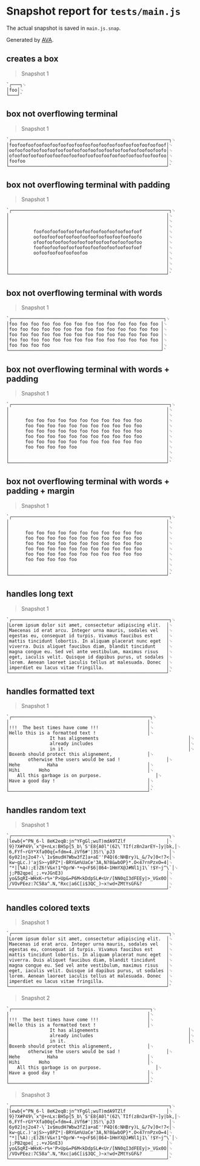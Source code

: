 # Snapshot report for `tests/main.js`

The actual snapshot is saved in `main.js.snap`.

Generated by [AVA](https://avajs.dev).

## creates a box

> Snapshot 1

    `┌───┐␊
    │foo│␊
    └───┘`

## box not overflowing terminal

> Snapshot 1

    `┌──────────────────────────────────────────────────────────┐␊
    │foofoofoofoofoofoofoofoofoofoofoofoofoofoofoofoofoofoofoof│␊
    │oofoofoofoofoofoofoofoofoofoofoofoofoofoofoofoofoofoofoofo│␊
    │ofoofoofoofoofoofoofoofoofoofoofoofoofoofoofoofoofoofoofoo│␊
    │foofoo                                                    │␊
    └──────────────────────────────────────────────────────────┘`

## box not overflowing terminal with padding

> Snapshot 1

    `┌──────────────────────────────────────────────────────────┐␊
    │                                                          │␊
    │                                                          │␊
    │                                                          │␊
    │         foofoofoofoofoofoofoofoofoofoofoofoofoof         │␊
    │         oofoofoofoofoofoofoofoofoofoofoofoofoofo         │␊
    │         ofoofoofoofoofoofoofoofoofoofoofoofoofoo         │␊
    │         foofoofoofoofoofoofoofoofoofoofoofoofoof         │␊
    │         oofoofoofoofoofoofoo                             │␊
    │                                                          │␊
    │                                                          │␊
    │                                                          │␊
    └──────────────────────────────────────────────────────────┘`

## box not overflowing terminal with words

> Snapshot 1

    `┌────────────────────────────────────────────────────────┐␊
    │foo foo foo foo foo foo foo foo foo foo foo foo foo foo │␊
    │foo foo foo foo foo foo foo foo foo foo foo foo foo foo │␊
    │foo foo foo foo foo foo foo foo foo foo foo foo foo foo │␊
    │foo foo foo foo foo foo foo foo foo foo foo foo foo foo │␊
    │foo foo foo foo                                         │␊
    └────────────────────────────────────────────────────────┘`

## box not overflowing terminal with words + padding

> Snapshot 1

    `┌──────────────────────────────────────────────────────────┐␊
    │                                                          │␊
    │                                                          │␊
    │      foo foo foo foo foo foo foo foo foo foo foo         │␊
    │      foo foo foo foo foo foo foo foo foo foo foo         │␊
    │      foo foo foo foo foo foo foo foo foo foo foo         │␊
    │      foo foo foo foo foo foo foo foo foo foo foo         │␊
    │      foo foo foo foo foo foo foo foo foo foo foo         │␊
    │      foo foo foo foo foo                                 │␊
    │                                                          │␊
    │                                                          │␊
    └──────────────────────────────────────────────────────────┘`

## box not overflowing terminal with words + padding + margin

> Snapshot 1

    `┌──────────────────────────────────────────────────────────┐␊
    │                                                          │␊
    │                                                          │␊
    │      foo foo foo foo foo foo foo foo foo foo foo         │␊
    │      foo foo foo foo foo foo foo foo foo foo foo         │␊
    │      foo foo foo foo foo foo foo foo foo foo foo         │␊
    │      foo foo foo foo foo foo foo foo foo foo foo         │␊
    │      foo foo foo foo foo foo foo foo foo foo foo         │␊
    │      foo foo foo foo foo                                 │␊
    │                                                          │␊
    │                                                          │␊
    └──────────────────────────────────────────────────────────┘`

## handles long text

> Snapshot 1

    `┌──────────────────────────────────────────────────────────┐␊
    │Lorem ipsum dolor sit amet, consectetur adipiscing elit.  │␊
    │Maecenas id erat arcu. Integer urna mauris, sodales vel   │␊
    │egestas eu, consequat id turpis. Vivamus faucibus est     │␊
    │mattis tincidunt lobortis. In aliquam placerat nunc eget  │␊
    │viverra. Duis aliquet faucibus diam, blandit tincidunt    │␊
    │magna congue eu. Sed vel ante vestibulum, maximus risus   │␊
    │eget, iaculis velit. Quisque id dapibus purus, ut sodales │␊
    │lorem. Aenean laoreet iaculis tellus at malesuada. Donec  │␊
    │imperdiet eu lacus vitae fringilla.                       │␊
    └──────────────────────────────────────────────────────────┘`

## handles formatted text

> Snapshot 1

    `┌───────────────────────────────────────────────────┐␊
    │                                                   │␊
    │!!!  The best times have come !!!                  │␊
    │Hello this is a formatted text !                   │␊
    │				It has alignements                                 │␊
    │				already includes                                   │␊
    │				in it.                                             │␊
    │Boxenb should protect this alignement,             │␊
    │		otherwise the users would be sad !                 │␊
    │Hehe          Haha                                 │␊
    │Hihi       Hoho                                    │␊
    │	All this garbage is on purpose.                    │␊
    │Have a good day !                                  │␊
    │                                                   │␊
    └───────────────────────────────────────────────────┘`

## handles random text

> Snapshot 1

    `┌──────────────────────────────────────────────────────────┐␊
    │lewb{+^PN_6-l 8eK2eqB:jn^YFgGl;wuT)mdA9TZlf               │␊
    │9}?X#P49\`x"@+nLx:BH5p{5_b\`S'E8 {A0l"(62\`TIf(z8n2arEY~]y|bk,│␊
    │6,FYf~rGY*Xfa00q{=fdm=4.zVf6#'|3S!\`pJ3                    │␊
    │6y02]nj2o4?-\`1v$mudH?Wbw3fZ]a+aE''P4Q(6:NHBry)L_&/7v]0<!7<│␊
    │kw~gLc.)'ajS> ~y8PZ*|-BRY&m%UaCe'3A,N?8&wbOP}*.O<47rnPzxO=4│␊
    │"*|[%A):;E)Z6!V&x!1*OprW-*+q<F$6|864~1HmYX@J#Nl1j1\`!$Y~j^\`│␊
    │j;PB2qpe[_;.+vJGnE3)                                      │␊
    │yo&5qRI~WHxK~r%+'P>Up&=P6M<kDdpSL#<Ur/[NN0qI3dFEEy|>_VGx0O│␊
    │/VOvPEez:7C58a^.N,"Rxc|a6C[i$3QC_)~x!wd+ZMtYsGF&?         │␊
    └──────────────────────────────────────────────────────────┘`

## handles colored texts

> Snapshot 1

    `┌──────────────────────────────────────────────────────────┐␊
    │Lorem ipsum dolor sit amet, consectetur adipiscing elit.  │␊
    │Maecenas id erat arcu. Integer urna mauris, sodales vel   │␊
    │egestas eu, consequat id turpis. Vivamus faucibus est     │␊
    │mattis tincidunt lobortis. In aliquam placerat nunc eget  │␊
    │viverra. Duis aliquet faucibus diam, blandit tincidunt    │␊
    │magna congue eu. Sed vel ante vestibulum, maximus risus   │␊
    │eget, iaculis velit. Quisque id dapibus purus, ut sodales │␊
    │lorem. Aenean laoreet iaculis tellus at malesuada. Donec  │␊
    │imperdiet eu lacus vitae fringilla.                       │␊
    └──────────────────────────────────────────────────────────┘`

> Snapshot 2

    `┌───────────────────────────────────────────────────┐␊
    │                                                   │␊
    │!!!  The best times have come !!!                  │␊
    │Hello this is a formatted text !                   │␊
    │				It has alignements                                 │␊
    │				already includes                                   │␊
    │				in it.                                             │␊
    │Boxenb should protect this alignement,             │␊
    │		otherwise the users would be sad !                 │␊
    │Hehe          Haha                                 │␊
    │Hihi       Hoho                                    │␊
    │	All this garbage is on purpose.                    │␊
    │Have a good day !                                  │␊
    │                                                   │␊
    └───────────────────────────────────────────────────┘`

> Snapshot 3

    `┌──────────────────────────────────────────────────────────┐␊
    │lewb{+^PN_6-l 8eK2eqB:jn^YFgGl;wuT)mdA9TZlf               │␊
    │9}?X#P49\`x"@+nLx:BH5p{5_b\`S'E8 {A0l"(62\`TIf(z8n2arEY~]y|bk,│␊
    │6,FYf~rGY*Xfa00q{=fdm=4.zVf6#'|3S!\`pJ3                    │␊
    │6y02]nj2o4?-\`1v$mudH?Wbw3fZ]a+aE''P4Q(6:NHBry)L_&/7v]0<!7<│␊
    │kw~gLc.)'ajS> ~y8PZ*|-BRY&m%UaCe'3A,N?8&wbOP}*.O<47rnPzxO=4│␊
    │"*|[%A):;E)Z6!V&x!1*OprW-*+q<F$6|864~1HmYX@J#Nl1j1\`!$Y~j^\`│␊
    │j;PB2qpe[_;.+vJGnE3)                                      │␊
    │yo&5qRI~WHxK~r%+'P>Up&=P6M<kDdpSL#<Ur/[NN0qI3dFEEy|>_VGx0O│␊
    │/VOvPEez:7C58a^.N,"Rxc|a6C[i$3QC_)~x!wd+ZMtYsGF&?         │␊
    └──────────────────────────────────────────────────────────┘`
